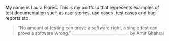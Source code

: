 My name is Laura Flores.
This is my portfolio that represents examples of test documentation such as user stories, use cases, test cases and bug reports etc.
>"No amount of testing can prove a software right, a single test can prove a software wrong." 
 ____________________________ by Amir Ghahrai
                             